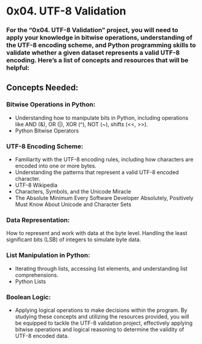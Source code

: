 # 0x04. UTF-8 Validation

### For the “0x04. UTF-8 Validation” project, you will need to apply your knowledge in bitwise operations, understanding of the UTF-8 encoding scheme, and Python programming skills to validate whether a given dataset represents a valid UTF-8 encoding. Here’s a list of concepts and resources that will be helpful:

## Concepts Needed:
### Bitwise Operations in Python:

* Understanding how to manipulate bits in Python, including operations like AND (&), OR (|), XOR (^), NOT (~), shifts (<<, >>).
* Python Bitwise Operators
### UTF-8 Encoding Scheme:

* Familiarity with the UTF-8 encoding rules, including how characters are encoded into one or more bytes.
* Understanding the patterns that represent a valid UTF-8 encoded character.
* UTF-8 Wikipedia
* Characters, Symbols, and the Unicode Miracle
* The Absolute Minimum Every Software Developer Absolutely, Positively Must Know About Unicode and Character Sets
### Data Representation:

How to represent and work with data at the byte level.
Handling the least significant bits (LSB) of integers to simulate byte data.
### List Manipulation in Python:

* Iterating through lists, accessing list elements, and understanding list comprehensions.
* Python Lists
### Boolean Logic:

* Applying logical operations to make decisions within the program.
By studying these concepts and utilizing the resources provided, you will be equipped to tackle the UTF-8 validation project, effectively applying bitwise operations and logical reasoning to determine the validity of UTF-8 encoded data.
